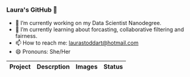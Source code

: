 ### Laura's GitHub 👋

- 🔭 I’m currently working on my Data Scientist Nanodegree.
- 🌱 I’m currently learning about forcasting, collaborative filtering and fairness.
- 📫 How to reach me: laurastoddart@hotmail.com
- 😄 Pronouns: She/Her

|Project | Descrption | Images | Status |
|--|--|--|--|
